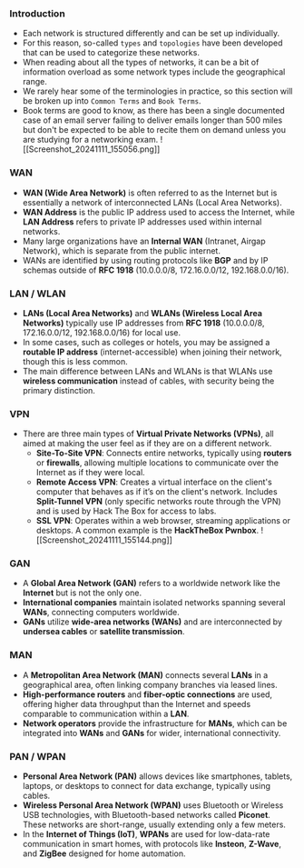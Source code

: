 ### Introduction
- Each network is structured differently and can be set up individually. 
- For this reason, so-called `types` and `topologies` have been developed that can be used to categorize these networks. 
- When reading about all the types of networks, it can be a bit of information overload as some network types include the geographical range. 
- We rarely hear some of the terminologies in practice, so this section will be broken up into `Common Terms` and `Book Terms`. 
- Book terms are good to know, as there has been a single documented case of an email server failing to deliver emails longer than 500 miles but don't be expected to be able to recite them on demand unless you are studying for a networking exam.
![[Screenshot_20241111_155056.png]]



### WAN
- **WAN (Wide Area Network)** is often referred to as the Internet but is essentially a network of interconnected LANs (Local Area Networks).
- **WAN Address** is the public IP address used to access the Internet, while **LAN Address** refers to private IP addresses used within internal networks.
- Many large organizations have an **Internal WAN** (Intranet, Airgap Network), which is separate from the public internet.
- WANs are identified by using routing protocols like **BGP** and by IP schemas outside of **RFC 1918** (10.0.0.0/8, 172.16.0.0/12, 192.168.0.0/16).



### LAN / WLAN
- **LANs (Local Area Networks)** and **WLANs (Wireless Local Area Networks)** typically use IP addresses from **RFC 1918** (10.0.0.0/8, 172.16.0.0/12, 192.168.0.0/16) for local use.
- In some cases, such as colleges or hotels, you may be assigned a **routable IP address** (internet-accessible) when joining their network, though this is less common.
- The main difference between LANs and WLANs is that WLANs use **wireless communication** instead of cables, with security being the primary distinction.



### VPN
- There are three main types of **Virtual Private Networks (VPNs)**, all aimed at making the user feel as if they are on a different network.
    - **Site-To-Site VPN**: Connects entire networks, typically using **routers** or **firewalls**, allowing multiple locations to communicate over the Internet as if they were local.
    - **Remote Access VPN**: Creates a virtual interface on the client's computer that behaves as if it’s on the client's network. Includes **Split-Tunnel VPN** (only specific networks route through the VPN) and is used by Hack The Box for access to labs.
    - **SSL VPN**: Operates within a web browser, streaming applications or desktops. A common example is the **HackTheBox Pwnbox**.
![[Screenshot_20241111_155144.png]]



### GAN
- A **Global Area Network (GAN)** refers to a worldwide network like the **Internet** but is not the only one.
- **International companies** maintain isolated networks spanning several **WANs**, connecting computers worldwide.
- **GANs** utilize **wide-area networks (WANs)** and are interconnected by **undersea cables** or **satellite transmission**.



### MAN
- A **Metropolitan Area Network (MAN)** connects several **LANs** in a geographical area, often linking company branches via leased lines.
- **High-performance routers** and **fiber-optic connections** are used, offering higher data throughput than the Internet and speeds comparable to communication within a **LAN**.
- **Network operators** provide the infrastructure for **MANs**, which can be integrated into **WANs** and **GANs** for wider, international connectivity.



### PAN / WPAN
- **Personal Area Network (PAN)** allows devices like smartphones, tablets, laptops, or desktops to connect for data exchange, typically using cables.
- **Wireless Personal Area Network (WPAN)** uses Bluetooth or Wireless USB technologies, with Bluetooth-based networks called **Piconet**. These networks are short-range, usually extending only a few meters.
- In the **Internet of Things (IoT)**, **WPANs** are used for low-data-rate communication in smart homes, with protocols like **Insteon**, **Z-Wave**, and **ZigBee** designed for home automation.